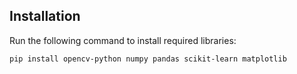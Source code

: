 ## Installation

Run the following command to install required libraries:

```
pip install opencv-python numpy pandas scikit-learn matplotlib
```
